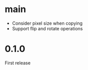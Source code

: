 main
====

- Consider pixel size when copying
- Support flip and rotate operations

0.1.0
=====

First release

